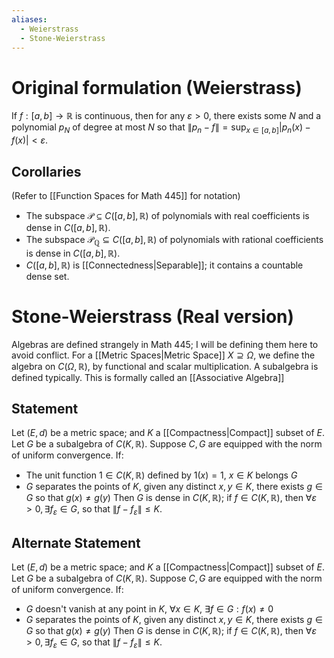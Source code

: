 ```yaml
---
aliases:
  - Weierstrass
  - Stone-Weierstrass
---
```

# Original formulation (Weierstrass)
If $f:[a,b]\to \mathbb{R}$ is continuous, then for any $\varepsilon>0,$ there exists some $N$ and a polynomial $p_N$ of degree at most $N$ so that $\| p_n-f \|=\sup_{x\in[a,b]}|p_n(x)-f(x)|<\varepsilon$.
## Corollaries
(Refer to [[Function Spaces for Math 445]] for notation)
- The subspace $\mathcal{P}\subseteq C([a,b],\mathbb{R})$ of polynomials with real coefficients is dense in $C([a,b],\mathbb{R}).$
- The subspace $\mathcal{P}_\mathbb{Q}\subseteq C([a,b],\mathbb{R})$ of polynomials with rational coefficients is dense in $C([a,b],\mathbb{R}).$
- $C([a,b],\mathbb{R})$ is [[Connectedness|Separable]]; it contains a countable dense set.
# Stone-Weierstrass (Real version)
Algebras are defined strangely in Math 445; I will be defining them here to avoid conflict. 
For a [[Metric Spaces|Metric Space]] $X\supseteq\Omega$, we define the algebra on $C(\Omega,\mathbb{R})$, by functional and scalar multiplication. A subalgebra is defined typically. This is formally called an [[Associative Algebra]]
## Statement
Let $(E,d)$ be a metric space; and $K$ a [[Compactness|Compact]] subset of $E$. Let $G$ be a subalgebra of $C(K,\mathbb{R})$. Suppose $C,G$ are equipped with the norm of uniform convergence. If:
- The unit function $1\in C(K,\mathbb{R})$ defined by $1(x)=1$, $x\in K$ belongs $G$
- $G$ separates the points of $K$, given any distinct $x,y\in K$, there exists $g\in G$ so that $g(x)\neq g(y)$
Then $G$ is dense in $C(K,\mathbb{R})$; if $f\in C(K,\mathbb{R})$, then $\forall\varepsilon>0,\exists f_\varepsilon \in G$, so that $\| f-f_\varepsilon \|\leq K$.
## Alternate Statement
Let $(E,d)$ be a metric space; and $K$ a [[Compactness|Compact]] subset of $E$. Let $G$ be a subalgebra of $C(K,\mathbb{R})$. Suppose $C,G$ are equipped with the norm of uniform convergence. If:
- $G$ doesn't vanish at any point in $K$, $\forall x\in K$, $\exists f\in G: f(x)\neq 0$
- $G$ separates the points of $K$, given any distinct $x,y\in K$, there exists $g\in G$ so that $g(x)\neq g(y)$
Then $G$ is dense in $C(K,\mathbb{R})$; if $f\in C(K,\mathbb{R})$, then $\forall\varepsilon>0,\exists f_\varepsilon \in G$, so that $\| f-f_\varepsilon \|\leq K$.